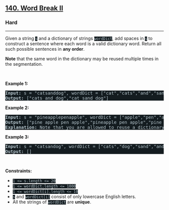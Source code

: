 <h2><a href="https://leetcode.com/problems/word-break-ii/">140. Word Break II</a></h2><h3>Hard</h3><hr><div><p>Given a string <code style="background-color: rgb(20, 28, 32) !important; color: rgb(184, 199, 206) !important;">s</code> and a dictionary of strings <code style="background-color: rgb(20, 28, 32) !important; color: rgb(184, 199, 206) !important;">wordDict</code>, add spaces in <code style="background-color: rgb(20, 28, 32) !important; color: rgb(184, 199, 206) !important;">s</code> to construct a sentence where each word is a valid dictionary word. Return all such possible sentences in <strong>any order</strong>.</p>

<p><strong>Note</strong> that the same word in the dictionary may be reused multiple times in the segmentation.</p>

<p>&nbsp;</p>
<p><strong>Example 1:</strong></p>

<pre style="background-color: rgb(20, 28, 32) !important; color: rgb(183, 199, 206) !important;"><strong>Input:</strong> s = "catsanddog", wordDict = ["cat","cats","and","sand","dog"]
<strong>Output:</strong> ["cats and dog","cat sand dog"]
</pre>

<p><strong>Example 2:</strong></p>

<pre style="background-color: rgb(20, 28, 32) !important; color: rgb(183, 199, 206) !important;"><strong>Input:</strong> s = "pineapplepenapple", wordDict = ["apple","pen","applepen","pine","pineapple"]
<strong>Output:</strong> ["pine apple pen apple","pineapple pen apple","pine applepen apple"]
<strong>Explanation:</strong> Note that you are allowed to reuse a dictionary word.
</pre>

<p><strong>Example 3:</strong></p>

<pre style="background-color: rgb(20, 28, 32) !important; color: rgb(183, 199, 206) !important;"><strong>Input:</strong> s = "catsandog", wordDict = ["cats","dog","sand","and","cat"]
<strong>Output:</strong> []
</pre>

<p>&nbsp;</p>
<p><strong>Constraints:</strong></p>

<ul>
	<li><code style="background-color: rgb(20, 28, 32) !important; color: rgb(184, 199, 206) !important;">1 &lt;= s.length &lt;= 20</code></li>
	<li><code style="background-color: rgb(20, 28, 32) !important; color: rgb(184, 199, 206) !important;">1 &lt;= wordDict.length &lt;= 1000</code></li>
	<li><code style="background-color: rgb(20, 28, 32) !important; color: rgb(184, 199, 206) !important;">1 &lt;= wordDict[i].length &lt;= 10</code></li>
	<li><code style="background-color: rgb(20, 28, 32) !important; color: rgb(184, 199, 206) !important;">s</code> and <code style="background-color: rgb(20, 28, 32) !important; color: rgb(184, 199, 206) !important;">wordDict[i]</code> consist of only lowercase English letters.</li>
	<li>All the strings of <code style="background-color: rgb(20, 28, 32) !important; color: rgb(184, 199, 206) !important;">wordDict</code> are <strong>unique</strong>.</li>
</ul>
</div>